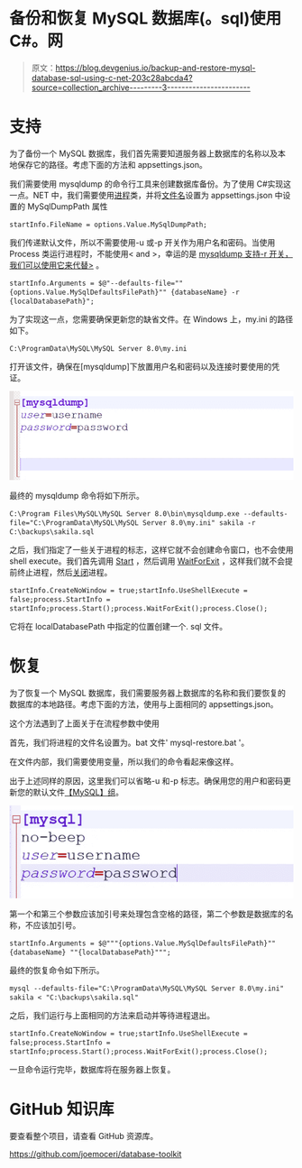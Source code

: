 # 备份和恢复 MySQL 数据库(。sql)使用 C#。网

> 原文：<https://blog.devgenius.io/backup-and-restore-mysql-database-sql-using-c-net-203c28abcda4?source=collection_archive---------3----------------------->

# 支持

为了备份一个 MySQL 数据库，我们首先需要知道服务器上数据库的名称以及本地保存它的路径。考虑下面的方法和 appsettings.json。

我们需要使用 mysqldump 的命令行工具来创建数据库备份。为了使用 C#实现这一点。NET 中，我们需要使用[进程](https://docs.microsoft.com/en-us/dotnet/api/system.diagnostics.process?view=net-6.0)类，并将[文件名](https://docs.microsoft.com/en-us/dotnet/api/system.diagnostics.processstartinfo.filename?view=net-6.0)设置为 appsettings.json 中设置的 MySqlDumpPath 属性

```
startInfo.FileName = options.Value.MySqlDumpPath;
```

我们传递默认文件，所以不需要使用-u 或-p 开关作为用户名和密码。当使用 Process 类运行进程时，不能使用< and >，幸运的是 [mysqldump 支持-r 开关，我们可以使用它来代替>](https://dev.mysql.com/doc/refman/5.7/en/mysqldump.html) 。

```
startInfo.Arguments = $@"--defaults-file=""{options.Value.MySqlDefaultsFilePath}"" {databaseName} -r {localDatabasePath}";
```

为了实现这一点，您需要确保更新您的缺省文件。在 Windows 上，my.ini 的路径如下。

```
C:\ProgramData\MySQL\MySQL Server 8.0\my.ini
```

打开该文件，确保在[mysqldump]下放置用户名和密码以及连接时要使用的凭证。

![](img/cbd1cdf37839baaf7e2c3c0f2d1aadc2.png)

最终的 mysqldump 命令将如下所示。

```
C:\Program Files\MySQL\MySQL Server 8.0\bin\mysqldump.exe --defaults-file="C:\ProgramData\MySQL\MySQL Server 8.0\my.ini" sakila -r C:\backups\sakila.sql
```

之后，我们指定了一些关于进程的标志，这样它就不会创建命令窗口，也不会使用 shell execute。我们首先调用 [Start](https://docs.microsoft.com/en-us/dotnet/api/system.diagnostics.process.start?view=net-6.0) ，然后调用 [WaitForExit](https://docs.microsoft.com/en-us/dotnet/api/system.diagnostics.process.waitforexit?view=net-6.0) ，这样我们就不会提前终止进程，然后[关闭](https://docs.microsoft.com/en-us/dotnet/api/system.diagnostics.process.close?view=net-6.0)进程。

```
startInfo.CreateNoWindow = true;startInfo.UseShellExecute = false;process.StartInfo = startInfo;process.Start();process.WaitForExit();process.Close();
```

它将在 localDatabasePath 中指定的位置创建一个. sql 文件。

# 恢复

为了恢复一个 MySQL 数据库，我们需要服务器上数据库的名称和我们要恢复的数据库的本地路径。考虑下面的方法，使用与上面相同的 appsettings.json。

这个方法遇到了上面关于在流程参数中使用

首先，我们将进程的文件名设置为。bat 文件' mysql-restore.bat '。

在文件内部，我们需要使用变量，所以我们的命令看起来像这样。

出于上述同样的原因，这里我们可以省略-u 和-p 标志。确保用您的用户和密码更新您的默认文件[【MySQL】组](https://dev.mysql.com/doc/refman/8.0/en/option-files.html)。

![](img/976b2641ae3da9abf628ce0481e7f8f3.png)

第一个和第三个参数应该加引号来处理包含空格的路径，第二个参数是数据库的名称，不应该加引号。

```
startInfo.Arguments = $@"""{options.Value.MySqlDefaultsFilePath}"" {databaseName} ""{localDatabasePath}""";
```

最终的恢复命令如下所示。

```
mysql --defaults-file="C:\ProgramData\MySQL\MySQL Server 8.0\my.ini" sakila < "C:\backups\sakila.sql"
```

之后，我们运行与上面相同的方法来启动并等待进程退出。

```
startInfo.CreateNoWindow = true;startInfo.UseShellExecute = false;process.StartInfo = startInfo;process.Start();process.WaitForExit();process.Close();
```

一旦命令运行完毕，数据库将在服务器上恢复。

# GitHub 知识库

要查看整个项目，请查看 GitHub 资源库。

https://github.com/joemoceri/database-toolkit